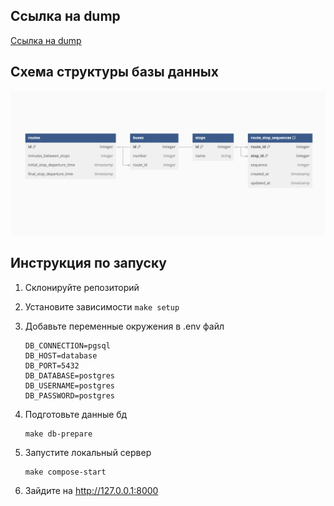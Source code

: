 ## Ссылка на dump
[Ссылка на dump](https://github.com/mom4uk/itglobaltest/blob/master/dumpfile.sql)

## Схема структуры базы данных
![Схема](https://github.com/mom4uk/itglobaltest/blob/master/other/Screenshot%202024-11-29%20at%2013.42.03.png)

## Инструкция по запуску

1. Склонируйте репозиторий

2. Установите зависимости
    `make setup`
3. Добавьте переменные окружения в .env файл
    ```
    DB_CONNECTION=pgsql
    DB_HOST=database
    DB_PORT=5432
    DB_DATABASE=postgres
    DB_USERNAME=postgres
    DB_PASSWORD=postgres
    ```
4. Подготовьте данные бд
    ```
    make db-prepare
    ```
5. Запустите локальный сервер

    ```
    make compose-start
    ```
6. Зайдите на http://127.0.0.1:8000